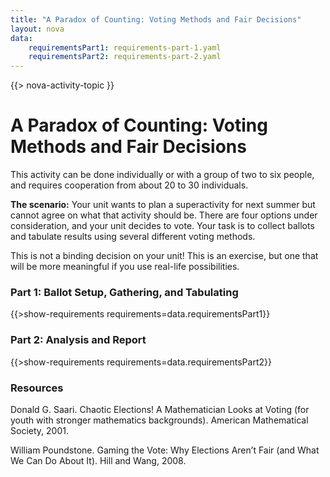 ```yaml
---
title: "A Paradox of Counting: Voting Methods and Fair Decisions"
layout: nova
data:
    requirementsPart1: requirements-part-1.yaml
    requirementsPart2: requirements-part-2.yaml
---
```


{{> nova-activity-topic }}

# A Paradox of Counting: Voting Methods and Fair Decisions

This activity can be done individually or with a group of two to six people, and requires cooperation from about 20 to 30 individuals.

**The scenario:** Your unit wants to plan a superactivity for next summer but cannot agree on what that activity should be. There are four options under consideration, and your unit decides to vote. Your task is to collect ballots and tabulate results using several different voting methods.

This is not a binding decision on your unit! This is an exercise, but one that will be more meaningful if you use real-life possibilities.

### Part 1: Ballot Setup, Gathering, and Tabulating

{{>show-requirements requirements=data.requirementsPart1}}

### Part 2: Analysis and Report

{{>show-requirements requirements=data.requirementsPart2}}

### Resources

Donald G. Saari. Chaotic Elections! A Mathematician Looks at Voting (for youth with stronger mathematics backgrounds). American Mathematical Society, 2001.

William Poundstone. Gaming the Vote: Why Elections Aren’t Fair (and What We Can Do About It). Hill and Wang, 2008.
